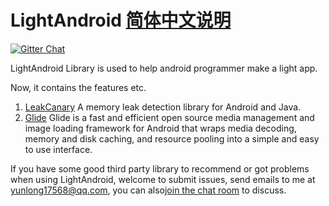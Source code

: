 # LightAndroid [简体中文说明](README-CN.md)
[![Gitter Chat](http://img.shields.io/badge/chat-online-brightgreen.svg)](https://gitter.im/LightAndroid/Lobby)

LightAndroid Library is used to help android programmer make a light app.

Now, it contains the features etc.
1. [LeakCanary](https://github.com/square/leakcanary) A memory leak detection library for Android and Java.
2. [Glide](https://github.com/bumptech/glide) Glide is a fast and efficient open source media management and image loading framework for Android that wraps media decoding, memory and disk caching, and resource pooling into a simple and easy to use interface.


If you have some good third party library to recommend or got problems when using LightAndroid, welcome to submit issues, send emails to me at yunlong17568@qq.com, you can also[join the chat room](https://gitter.im/LightAndroid/Lobby) to discuss.